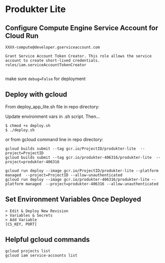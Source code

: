 # Produkter Lite

## Configure Compute Engine Service Account for Cloud Run
```
XXXX-compute@developer.gserviceaccount.com

Grant Service Account Token Creator. This role allows the service account to create short-lived credentials.
roles/iam.serviceAccountTokenCreator


```

make sure `debug=False` for deployment

## Deploy with gcloud

From deploy_app_lite.sh file in repo directory:

Update environment vars in .sh script. Then...

```
$ chmod +x deploy.sh
$ ./deploy.sh
```

or from gcloud command line in repo directory:

```
gcloud builds submit --tag gcr.io/ProjectID/produkter-lite  --project=ProjectID
gcloud builds submit --tag gcr.io/produkter-406316/produkter-lite  --project=produkter-406316

gcloud run deploy --image gcr.io/ProjectID/produkter-lite --platform managed  --project=ProjectID --allow-unauthenticated
gcloud run deploy --image gcr.io/produkter-406316/produkter-lite --platform managed  --project=produkter-406316 --allow-unauthenticated
```

## Set Environment Variables Once Deployed
```
> Edit & Deploy New Revision
> Variables & Secrets
> Add Variable
[CS_KEY, PORT]
```

## Helpful gcloud commands

```
gcloud projects list
gcloud iam service-accounts list

```